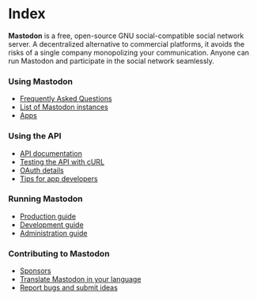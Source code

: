 Index
=====

**Mastodon** is a free, open-source GNU social-compatible social network server. A decentralized alternative to commercial platforms, it avoids the risks of a single company monopolizing your communication. Anyone can run Mastodon and participate in the social network seamlessly.

### Using Mastodon
- [Frequently Asked Questions](Using-Mastodon/FAQ.md)
- [List of Mastodon instances](Using-Mastodon/List-of-Mastodon-instances.md)
- [Apps](Using-Mastodon/Apps.md)

### Using the API
- [API documentation](Using-the-API/API.md)
- [Testing the API with cURL](Using-the-API/Testing-with-cURL.md)
- [OAuth details](Using-the-API/OAuth-details.md)
- [Tips for app developers](Using-the-API/Tips-for-app-developers.md)

### Running Mastodon
- [Production guide](Running-Mastodon/Production-guide.md)
- [Development guide](Running-Mastodon/Development-guide.md)
- [Administration guide](Running-Mastodon/Administration-guide.md)

### Contributing to Mastodon
- [Sponsors](Contributing-to-Mastodon/Sponsors.md)
- [Translate Mastodon in your language](Contributing-to-Mastodon/Translating.md)
- [Report bugs and submit ideas](https://github.com/tootsuite/mastodon/issues)
